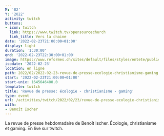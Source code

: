 ```yaml
---
M: '02'
Y: '2022'
activity: twitch
buttons:
- icon: twitch
  link: https://www.twitch.tv/opensourcechurch
  link_title: Vers la chaine
date: '2022-02-23T21:00:00+01:00'
display: light
duration: '1:30:00'
end: '2022-02-23T22:30:00+01:00'
image: https://www.reformes.ch/sites/default/files/styles/entete/public/data/images/comm/257/Beno%C3%AEt%20Ischer.jpg
isodate: '2022-02-23'
location: en ligne
path: 2022/02/2022-02-23-revue-de-presse-ecologie-christianisme-gaming.md
start: '2022-02-23T21:00:00+01:00'
start-unix: 1645646400.0
template: twitch
title: 'Revue de presse: écologie - christianisme - gaming'
type: event
url: /activities/twitch/2022/02/23/revue-de-presse-ecologie-christianisme-gaming
with:
- Benoît Ischer
---
```

La revue de presse hebdomadaire de Benoît Ischer. Écologie, christianisme et gaming. En live sur twitch.